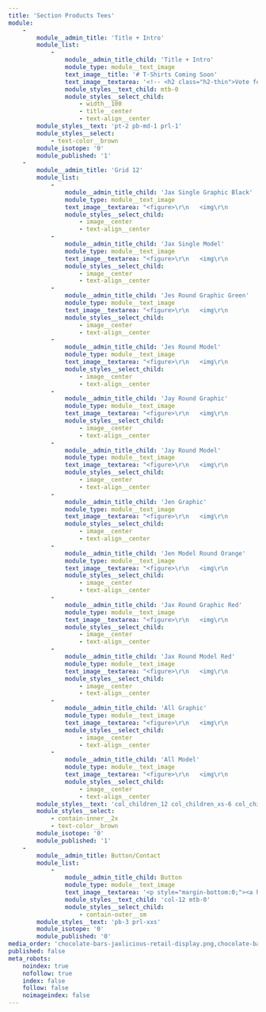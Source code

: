 ```yaml
---
title: 'Section Products Tees'
module:
    -
        module__admin_title: 'Title + Intro'
        module_list:
            -
                module__admin_title_child: 'Title + Intro'
                module_type: module__text_image
                text_image__title: '# T-Shirts Coming Soon'
                text_image__textarea: '<!-- <h2 class="h2-thin">Vote for Your Favorite Tee</h2> -->'
                module_styles__text_child: mtb-0
                module_styles__select_child:
                    - width__100
                    - title__center
                    - text-align__center
        module_styles__text: 'pt-2 pb-md-1 prl-1'
        module_styles__select:
            - text-color__brown
        module_isotope: '0'
        module_published: '1'
    -
        module__admin_title: 'Grid 12'
        module_list:
            -
                module__admin_title_child: 'Jax Single Graphic Black'
                module_type: module__text_image
                text_image__textarea: "<figure>\r\n   <img\r\n         \tdata-src=\"/user/pages/section-products-tees/tshirt-single-h-jax-black.svg\"\r\n            class=\"lazyload\"\r\n            alt=\"6 Jaxlicious chocolate bars displayed in red tissue paper and ribbon\" />\r\n</figure>"
                module_styles__select_child:
                    - image__center
                    - text-align__center
            -
                module__admin_title_child: 'Jax Single Model'
                module_type: module__text_image
                text_image__textarea: "<figure>\r\n   <img\r\n         \tsrc=\"/user/pages/section-products-tees/tshirt-ci-single-jax-zoomed.jpg\"\r\n            class=\"lazyload\"\r\n            alt=\"6 Jaxlicious chocolate bars displayed in red tissue paper and ribbon\" />\r\n</figure>"
                module_styles__select_child:
                    - image__center
                    - text-align__center
            -
                module__admin_title_child: 'Jes Round Graphic Green'
                module_type: module__text_image
                text_image__textarea: "<figure>\r\n   <img\r\n         \tdata-src=\"/user/pages/section-products-tees/tshirt-single-round-jes-green.svg\"\r\n            class=\"lazyload\"\r\n            alt=\"6 Jaxlicious chocolate bars displayed in red tissue paper and ribbon\" />\r\n</figure>"
                module_styles__select_child:
                    - image__center
                    - text-align__center
            -
                module__admin_title_child: 'Jes Round Model'
                module_type: module__text_image
                text_image__textarea: "<figure>\r\n   <img\r\n         \tsrc=\"/user/pages/section-products-tees/tshirt-bella-8413-jes-zoomed.jpg\"\r\n            class=\"lazyload\"\r\n            alt=\"6 Jaxlicious chocolate bars displayed in red tissue paper and ribbon\" />\r\n</figure>"
                module_styles__select_child:
                    - image__center
                    - text-align__center
            -
                module__admin_title_child: 'Jay Round Graphic'
                module_type: module__text_image
                text_image__textarea: "<figure>\r\n   <img\r\n         \tdata-src=\"/user/pages/section-products-tees/tshirt-single-round-jay-yellow.svg\"\r\n            class=\"lazyload\"\r\n            alt=\"6 Jaxlicious chocolate bars displayed in red tissue paper and ribbon\" />\r\n</figure>"
                module_styles__select_child:
                    - image__center
                    - text-align__center
            -
                module__admin_title_child: 'Jay Round Model'
                module_type: module__text_image
                text_image__textarea: "<figure>\r\n   <img\r\n         \tsrc=\"/user/pages/section-products-tees/tshirt-next-level-3533-jay-yellow-zoomed.jpg\"\r\n            class=\"lazyload\"\r\n            alt=\"6 Jaxlicious chocolate bars displayed in red tissue paper and ribbon\" />\r\n</figure>"
                module_styles__select_child:
                    - image__center
                    - text-align__center
            -
                module__admin_title_child: 'Jen Graphic'
                module_type: module__text_image
                text_image__textarea: "<figure>\r\n   <img\r\n         \tdata-src=\"/user/pages/section-products-tees/tshirt-single-round-jen-orange.svg\"\r\n            class=\"lazyload\"\r\n            alt=\"6 Jaxlicious chocolate bars displayed in red tissue paper and ribbon\" />\r\n</figure>"
                module_styles__select_child:
                    - image__center
                    - text-align__center
            -
                module__admin_title_child: 'Jen Model Round Orange'
                module_type: module__text_image
                text_image__textarea: "<figure>\r\n   <img\r\n         \tsrc=\"/user/pages/section-products-tees/tshirt-Bella-8881-jen-orange-zoomed.jpg\"\r\n            class=\"lazyload\"\r\n            alt=\"6 Jaxlicious chocolate bars displayed in red tissue paper and ribbon\" />\r\n</figure>"
                module_styles__select_child:
                    - image__center
                    - text-align__center
            -
                module__admin_title_child: 'Jax Round Graphic Red'
                module_type: module__text_image
                text_image__textarea: "<figure>\r\n   <img\r\n         \tdata-src=\"/user/pages/section-products-tees/tshirt-single-round-jax-red.svg\"\r\n            class=\"lazyload\"\r\n            alt=\"6 Jaxlicious chocolate bars displayed in red tissue paper and ribbon\" />\r\n</figure>"
                module_styles__select_child:
                    - image__center
                    - text-align__center
            -
                module__admin_title_child: 'Jax Round Model Red'
                module_type: module__text_image
                text_image__textarea: "<figure>\r\n   <img\r\n         \tsrc=\"/user/pages/section-products-tees/tshirt-ci-jax-red-zoomed.jpg\"\r\n            class=\"lazyload\"\r\n            alt=\"6 Jaxlicious chocolate bars displayed in red tissue paper and ribbon\" />\r\n</figure>"
                module_styles__select_child:
                    - image__center
                    - text-align__center
            -
                module__admin_title_child: 'All Graphic'
                module_type: module__text_image
                text_image__textarea: "<figure>\r\n   <img\r\n         \tdata-src=\"/user/pages/section-products-tees/tshirt-all-blue.svg\"\r\n            class=\"lazyload\"\r\n            alt=\"6 Jaxlicious chocolate bars displayed in red tissue paper and ribbon\" />\r\n</figure>"
                module_styles__select_child:
                    - image__center
                    - text-align__center
            -
                module__admin_title_child: 'All Model'
                module_type: module__text_image
                text_image__textarea: "<figure>\r\n   <img\r\n         \tsrc=\"/user/pages/section-products-tees/tshirt-ci-all-blue-zoomed.jpg\"\r\n            class=\"lazyload\"\r\n            alt=\"6 Jaxlicious chocolate bars displayed in red tissue paper and ribbon\" />\r\n</figure>"
                module_styles__select_child:
                    - image__center
                    - text-align__center
        module_styles__text: 'col_children_12 col_children_xs-6 col_children_md-3 mt-0 prl_children_xs-xxs pb-2 mtb_children_xs-xxs'
        module_styles__select:
            - contain-inner__2x
            - text-color__brown
        module_isotope: '0'
        module_published: '1'
    -
        module__admin_title: Button/Contact
        module_list:
            -
                module__admin_title_child: Button
                module_type: module__text_image
                text_image__textarea: '<p style="margin-bottom:0;"><a href="#contact-us" class="button button__md button__contained button__center b-white padding-right-left__md">Contact Us for Help</a></p>'
                module_styles__text_child: 'col-12 mtb-0'
                module_styles__select_child:
                    - contain-outer__sm
        module_styles__text: 'pb-3 prl-xxs'
        module_isotope: '0'
        module_published: '0'
media_order: 'chocolate-bars-jaxlicious-retail-display.png,chocolate-bars-jaxlicious-gift-bag-red.png,chocolate-bars-jaxlicious-paraphernalia-breakroom.jpg,chocolate-bars-jaxlicious-mug-black-white.png,chocolate-bars-jaxlicious-personal-gift-set-mug-6-bars.png,chocolate-bars-jaxlicious-personal-gift-set-white-tissue-paper.png'
published: false
meta_robots:
    noindex: true
    nofollow: true
    index: false
    follow: false
    noimageindex: false
---
```


